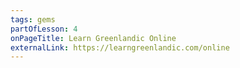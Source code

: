 ```yaml
---
tags: gems
partOfLesson: 4
onPageTitle: Learn Greenlandic Online
externalLink: https://learngreenlandic.com/online
---
```

